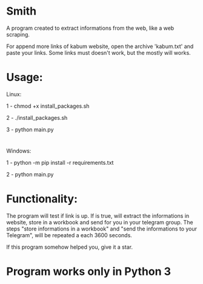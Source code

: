 # Smith

A program created to extract informations from the web, like a web scraping.

For append more links of kabum website, open the archive 'kabum.txt' and paste your links.
Some links must doesn't work, but the mostly will works.

# Usage:

Linux:

1 - chmod +x install_packages.sh

2 - ./install_packages.sh

3 - python main.py
#
Windows:

1 - python -m pip install -r requirements.txt

2 - python main.py
#
# Functionality:

The program will test if link is up. If is true, will extract the informations in website, store in a workbook and send for you in your telegram group. 
The steps "store informations in a workbook" and "send the informations to your Telegram", will be repeated a each 3600 seconds.

If this program somehow helped you, give it a star.
# Program works only in Python 3
